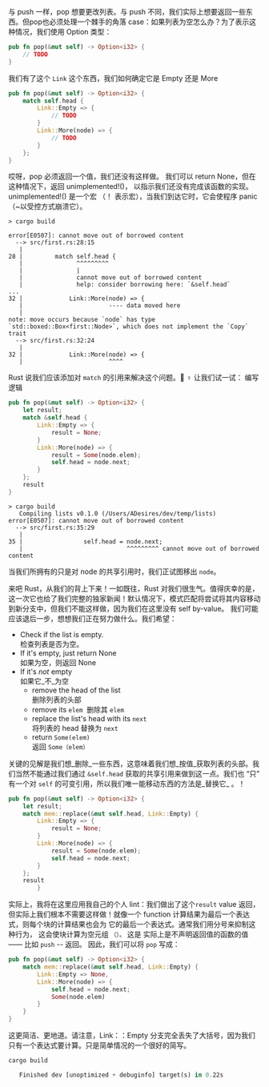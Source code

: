 与 push 一样，pop 想要更改列表。与 push 不同，我们实际上想要返回一些东西。但pop也必须处理一个棘手的角落 case：如果列表为空怎么办？为了表示这种情况，我们使用 Option 类型：
```rust
pub fn pop(&mut self) -> Option<i32> {
    // TODO
}
```
我们有了这个 `Link` 这个东西，我们如何确定它是 Empty 还是 More
```rust
pub fn pop(&mut self) -> Option<i32> {
    match self.head {
        Link::Empty => {
            // TODO
        }
        Link::More(node) => {
            // TODO
        }
    };
}
```

哎呀，pop 必须返回一个值，我们还没有这样做。 我们可以 return None，但在这种情况下，返回 unimplemented!()， 以指示我们还没有完成该函数的实现。unimplemented!() 是一个宏 （！ 表示宏），当我们到达它时，它会使程序 panic （~以受控方式崩溃它）。

```
> cargo build

error[E0507]: cannot move out of borrowed content
  --> src/first.rs:28:15
   |
28 |         match self.head {
   |               ^^^^^^^^^
   |               |
   |               cannot move out of borrowed content
   |               help: consider borrowing here: `&self.head`
...
32 |             Link::More(node) => {
   |                        ---- data moved here
   |
note: move occurs because `node` has type `std::boxed::Box<first::Node>`, which does not implement the `Copy` trait
  --> src/first.rs:32:24
   |
32 |             Link::More(node) => {
   |                        ^^^^

```

Rust 说我们应该添加对 `match` 的引用来解决这个问题。🤷 ♀️ 让我们试一试：
编写逻辑
```rust
pub fn pop(&mut self) -> Option<i32> {
    let result;
    match &self.head {
        Link::Empty => {
            result = None;
        }
        Link::More(node) => {
            result = Some(node.elem);
            self.head = node.next;
        }
    };
    result
}
```

```
> cargo build
   Compiling lists v0.1.0 (/Users/ADesires/dev/temp/lists)
error[E0507]: cannot move out of borrowed content
  --> src/first.rs:35:29
   |
35 |                 self.head = node.next;
   |                             ^^^^^^^^^ cannot move out of borrowed content

```
当我们所拥有的只是对 node 的共享引用时，我们正试图移出 `node`。










来吧 Rust，从我们的背上下来！一如既往，Rust 对我们很生气。值得庆幸的是，这一次它也给了我们完整的独家新闻！默认情况下，模式匹配将尝试将其内容移动到新分支中，但我们不能这样做，因为我们在这里没有 self by-value。
我们可能应该退后一步，想想我们正在努力做什么。我们希望：

- Check if the list is empty.  
    检查列表是否为空。
- If it's empty, just return None  
    如果为空，则返回 None
- If it's _not_ empty  
    如果它_不_为空
    - remove the head of the list  
        删除列表的头部
    - remove its `elem`  删除其 `elem`
    - replace the list's head with its `next`  
        将列表的 head 替换为 `next`
    - return `Some(elem)`  
        返回 `Some（elem）`






关键的见解是我们想_删除_一些东西，这意味着我们想_按值_获取列表的头部。我们当然不能通过我们通过 `&self.head` 获取的共享引用来做到这一点。我们也 “只” 有一个对 `self` 的可变引用，所以我们唯一能移动东西的方法是_替换它_ 。！
```rust
pub fn pop(&mut self) -> Option<i32> {
    let result;
    match mem::replace(&mut self.head, Link::Empty) {
        Link::Empty => {
            result = None;
        }
        Link::More(node) => {
            result = Some(node.elem);
            self.head = node.next;
        }
    };
    result
		}
```

实际上，我将在这里应用我自己的个人 lint：我们做出了这个`result` value 返回，但实际上我们根本不需要这样做！就像一个 function 计算结果为最后一个表达式，则每个块的计算结果也会为 它的最后一个表达式。通常我们用分号来抑制这种行为， 这会使块计算为空元组 `（）。` 这是 实际上是不声明返回值的函数的值 —— 比如 `push` -- 返回。
因此，我们可以将 `pop` 写成：
```rust
pub fn pop(&mut self) -> Option<i32> {
    match mem::replace(&mut self.head, Link::Empty) {
        Link::Empty => None,
        Link::More(node) => {
            self.head = node.next;
            Some(node.elem)
        }
    }
}
```
这更简洁、更地道。请注意，Link：：Empty 分支完全丢失了大括号，因为我们只有一个表达式要计算。只是简单情况的一个很好的简写。
```rust
cargo build

   Finished dev [unoptimized + debuginfo] target(s) in 0.22s

```